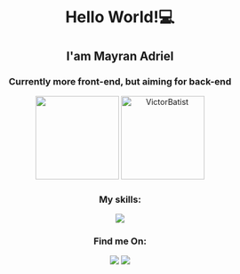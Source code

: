  <h1 align="center">Hello World!💻</h1>
 <h2 align="center">I'am Mayran Adriel</h2>
 <h3 align="center">Currently more front-end, but aiming for back-end</h3>


 <div align="center">
<img height="150cm" src="https://github-readme-stats.vercel.app/api?username=MayranAdriel&show_icons=true&theme=transparent"/>
<img height="150cm" src="https://github-readme-stats.vercel.app/api/top-langs?username=MayranAdriel&show_icons=true&locale=en&layout=compact" alt="VictorBatist"/>
</div>

<h3 align="center">My skills:</h3>

<p align="center">
  <a href="https://skillicons.dev">
    <img src="https://skillicons.dev/icons?i=js,ts,html,css,angular,c,git,github,py" />
  </a>
</p>

<h3 align="center">Find me On:</h3>
<div align="center">
<a href="https://www.instagram.com/mayran.adriel/"><img src="https://skillicons.dev/icons?i=instagram"/></a>
<a href="https://www.linkedin.com/in/mayran-adriel-albuquerque-furtado-33b6a62a5/"><img src="https://skillicons.dev/icons?i=linkedin"/></a>
</div>
